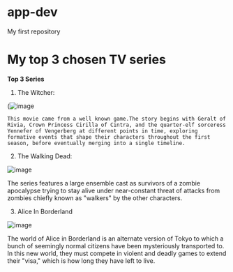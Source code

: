 # app-dev
My first repository


# My top 3 chosen TV series
  **Top 3 Series**

  
  1. The Witcher:

     
 (![image](https://github.com/RamisLouise/app-dev/assets/153332919/3d686989-24e8-498d-9eff-6c0438b77753)

    This movie came from a well known game.The story begins with Geralt of Rivia, Crown Princess Cirilla of Cintra, and the quarter-elf sorceress Yennefer of Vengerberg at different points in time, exploring formative events that shape their characters throughout the first season, before eventually merging into a single timeline.

  2. The Walking Dead:

  ![image](https://github.com/RamisLouise/app-dev/assets/153332919/72c4c0b7-b87d-4528-a6a7-6dfa39d2e170)


The series features a large ensemble cast as survivors of a zombie apocalypse trying to stay alive under near-constant threat of attacks from zombies chiefly known as "walkers" by the other characters.

  3. Alice In Borderland


 ![image](https://github.com/RamisLouise/app-dev/assets/153332919/4d8fdc4f-a454-46c8-81dd-6ca0a3418f23)


  The world of Alice in Borderland is an alternate version of Tokyo to which a bunch of seemingly normal citizens have been mysteriously transported to. In this new world, they must compete in violent and deadly games to extend their "visa," which is how long they have left to live.
